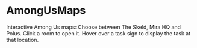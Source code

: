 # AmongUsMaps
Interactive Among Us maps:
Choose between The Skeld, Mira HQ and Polus.
Click a room to open it.
Hover over a task sign to display the task at that location.
